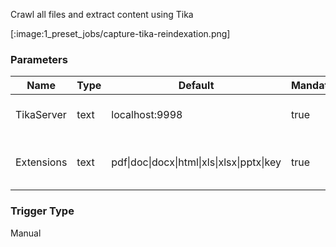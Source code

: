 
Crawl all files and extract content using Tika

[:image:1_preset_jobs/capture-tika-reindexation.png]

### Parameters

|Name|Type|Default|Mandatory|Description|
|----|----|-------|---------|-----------|
|TikaServer|text|localhost:9998|true|Address of the tika service.|
|Extensions|text|pdf&#124;doc&#124;docx&#124;html&#124;xls&#124;xlsx&#124;pptx&#124;key|true|Limit list of extensions to be analyzed|



### Trigger Type
Manual

